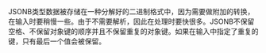 JSONB类型数据被存储在一种分解好的二进制格式中，因为需要做附加的转换，在输入时要稍慢一些。由于不需要解析，因此在处理时要快很多。JSONB不保留空格、不保留对象键的顺序并且不保留重复的对象键。如果在输入中指定了重复的键，只有最后一个值会被保留。